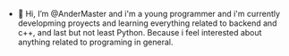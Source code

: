 - 👋 Hi, I’m @AnderMaster and i'm a young programmer and i'm currently developming proyects and learning everything related to backend and c++, and last but not least Python. Because i feel interested about anything related to programing in general.


